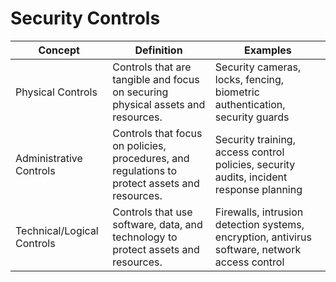 # Security Controls
| Concept | Definition | Examples |
|---------|------------|----------|
| Physical Controls | Controls that are tangible and focus on securing physical assets and resources. | Security cameras, locks, fencing, biometric authentication, security guards |
| Administrative Controls | Controls that focus on policies, procedures, and regulations to protect assets and resources. | Security training, access control policies, security audits, incident response planning |
| Technical/Logical Controls | Controls that use software, data, and technology to protect assets and resources. | Firewalls, intrusion detection systems, encryption, antivirus software, network access control |

